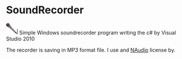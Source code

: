 # SoundRecorder 
![](https://github.com/Gabee8/SoundRecorder/blob/main/SoundRecorder/images/mainicon.png) Simple Windows soundrecorder program writing the c# by Visual Studio 2010

The recorder is saving in MP3 format file. I use and [NAudio](https://github.com/naudio/NAudio) license by.
